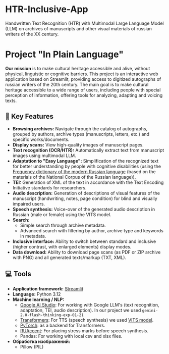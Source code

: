 # HTR-Inclusive-App
Handwritten Text Recognition (HTR) with Multimodal Large Language Model (LLM) on archives of manuscripts and other visual materials of russian writers of the XX century.

# Project "In Plain Language"
**Our mission** is to make cultural heritage accessible and alive, without physical, linguistic or cognitive barriers.
This project is an interactive web application based on Streamlit, providing access to digitized autographs of russian writers of the 20th century. The main goal is to make cultural heritage accessible to a wide range of users, including people with special perception of information, offering tools for analyzing, adapting and voicing texts.

## 🌟 Key Features

* **Browsing archives:** Navigate through the catalog of autographs, grouped by authors, archive types (manuscripts, letters, etc.) and specific works/documents.
* **Display scans:** View high-quality images of manuscript pages.
* **Text recognition (OCR/HTR):** Automatically extract text from manuscript images using multimodal LLM.
* **Adaptation to "Easy Language":** Simplification of the recognized text for better understanding by people with cognitive disabilities (using the [Frequency dictionary of the modern Russian language](http://dict.ruslang.ru/freq.php?act=show&dic=freq_freq&title=%D7%E0%F1%F2%EE%F2%ED%FB%E9%20%F1%EF%E8%F1%EE%EA%20%EB%E5%EC%EC) (based on the materials of the National Corpus of the Russian language)).
* **TEI:** Generation of XML of the text in accordance with the Text Encoding Initiative standards for researchers.
* **Audio description:** Generation of descriptions of visual features of the manuscript (handwriting, notes, page condition) for blind and visually impaired users.
* **Speech synthesis:** Voice-over of the generated audio description in Russian (male or female) using the VITS model.
* **Search:**
    * Simple search through archive metadata.
    * Advanced search with filtering by author, archive type and keywords in metadata.
* **Inclusive interface:** Ability to switch between standard and inclusive (higher contrast, with enlarged elements) display modes.
* **Data download:** Ability to download page scans (as PDF or ZIP archive with PNG) and all generated texts/markup (TXT, XML).

## 💻 Tools

* **Application framework:** [Streamlit](https://streamlit.io/)
* **Language:** Python 3.12
* **Machine learning / NLP:**
    * [Google AI Studio](https://ai.google.dev/gemini-api/docs): For working with Google LLM's (text recognition, adaptation, TEI, audio description). In our project we used `gemini-2.0-flash-thinking-exp-01-21`
    * [Transformers](https://huggingface.co/models): For TTS (speech synthesis) we used [VITS model](https://huggingface.co/utrobinmv/tts_ru_free_hf_vits_low_multispeaker).
    * [PyTorch](https://pytorch.org/): as a backend for Transformers.
    * [RUAccent](https://github.com/Den4ikAI/ruaccent): For placing stress marks before speech synthesis.
    * Pandas: For working with local csv and xlsx files.
* **Обработка изображений:** 
    * Pillow (PIL)
